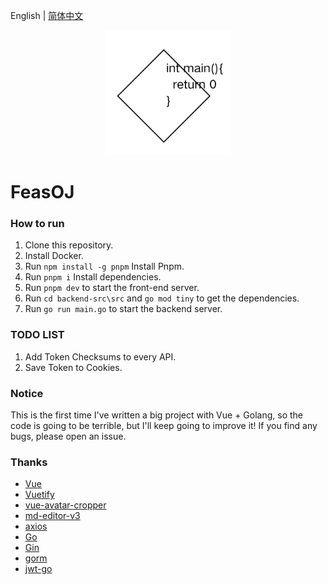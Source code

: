 English | [简体中文](README_CN.md)
<p align="center">
    <a href="https://github.com/ClaretWheel1481/easyweather">
        <img src="./public/logo.png" height="200"/>
    </a>
</p>

# FeasOJ

### How to run

1. Clone this repository.
2. Install Docker.
3. Run `npm install -g pnpm` Install Pnpm.
4. Run `pnpm i` Install dependencies.
5. Run `pnpm dev` to start the front-end server.
6. Run `cd backend-src\src` and `go mod tiny` to get the dependencies.
7. Run `go run main.go` to start the backend server.

### TODO LIST

1. Add Token Checksums to every API.
2. Save Token to Cookies.

### Notice

This is the first time I've written a big project with Vue + Golang, so the code is going to be terrible, but I'll keep going to improve it!
If you find any bugs, please open an issue.


### Thanks

- [Vue](https://github.com/vuejs/vue)
- [Vuetify](https://github.com/vuetifyjs/vuetify)
- [vue-avatar-cropper](https://github.com/overtrue/vue-avatar-cropper)
- [md-editor-v3](https://github.com/imzbf/md-editor-v3)
- [axios](https://github.com/axios/axios)
- [Go](https://github.com/golang/go)
- [Gin](https://github.com/gin-gonic/gin)
- [gorm](https://github.com/go-gorm/gorm)
- [jwt-go](https://github.com/golang-jwt/jwt)
